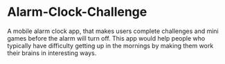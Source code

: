 Alarm-Clock-Challenge
=====================

A mobile alarm clock app, that makes users complete challenges and mini games before the alarm will turn off. This app would help people who typically have difficulty getting up in the mornings by making them work their brains in interesting ways.
